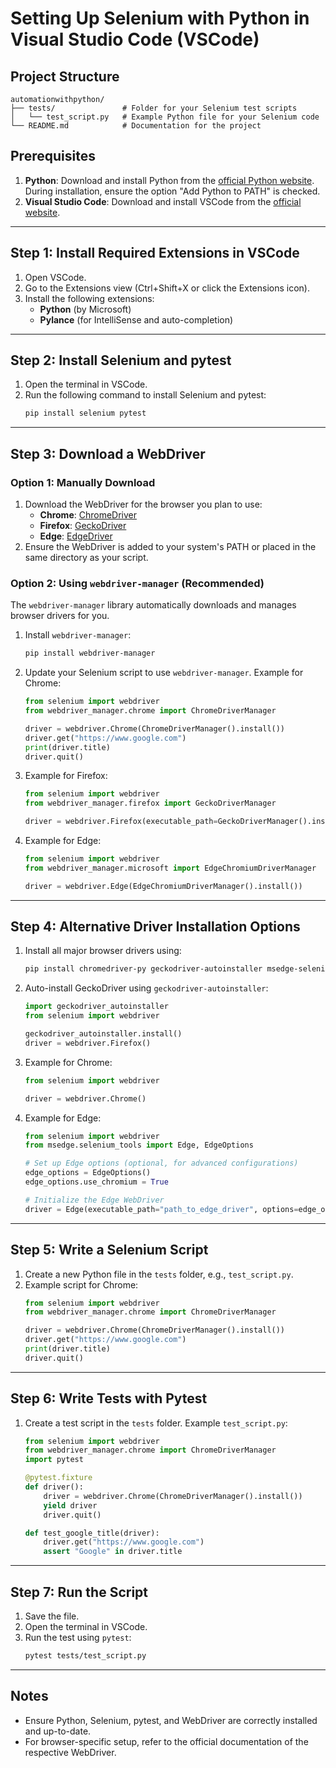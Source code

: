 
# Setting Up Selenium with Python in Visual Studio Code (VSCode)

## Project Structure
```
automationwithpython/
├── tests/               # Folder for your Selenium test scripts
│   └── test_script.py   # Example Python file for your Selenium code
└── README.md            # Documentation for the project
```

## Prerequisites
1. **Python**: Download and install Python from the [official Python website](https://www.python.org/). During installation, ensure the option "Add Python to PATH" is checked.
2. **Visual Studio Code**: Download and install VSCode from the [official website](https://code.visualstudio.com/).

---

## Step 1: Install Required Extensions in VSCode
1. Open VSCode.
2. Go to the Extensions view (Ctrl+Shift+X or click the Extensions icon).
3. Install the following extensions:
   - **Python** (by Microsoft)
   - **Pylance** (for IntelliSense and auto-completion)

---

## Step 2: Install Selenium and pytest
1. Open the terminal in VSCode.
2. Run the following command to install Selenium and pytest:
   ```bash
   pip install selenium pytest
   ```

---

## Step 3: Download a WebDriver
### Option 1: Manually Download
1. Download the WebDriver for the browser you plan to use:
   - **Chrome**: [ChromeDriver](https://sites.google.com/chromium.org/driver/)
   - **Firefox**: [GeckoDriver](https://github.com/mozilla/geckodriver/releases)
   - **Edge**: [EdgeDriver](https://developer.microsoft.com/en-us/microsoft-edge/tools/webdriver/)
2. Ensure the WebDriver is added to your system's PATH or placed in the same directory as your script.

### Option 2: Using `webdriver-manager` (Recommended)
The `webdriver-manager` library automatically downloads and manages browser drivers for you.
1. Install `webdriver-manager`:
   ```bash
   pip install webdriver-manager
   ```
2. Update your Selenium script to use `webdriver-manager`. Example for Chrome:
   ```python
   from selenium import webdriver
   from webdriver_manager.chrome import ChromeDriverManager

   driver = webdriver.Chrome(ChromeDriverManager().install())
   driver.get("https://www.google.com")
   print(driver.title)
   driver.quit()
   ```
3. Example for Firefox:
    ```python
    from selenium import webdriver
    from webdriver_manager.firefox import GeckoDriverManager

    driver = webdriver.Firefox(executable_path=GeckoDriverManager().install())
    ```
4. Example for Edge:
    ```python
    from selenium import webdriver
    from webdriver_manager.microsoft import EdgeChromiumDriverManager

    driver = webdriver.Edge(EdgeChromiumDriverManager().install())
    ```

---

## Step 4: Alternative Driver Installation Options
1. Install all major browser drivers using:
   ```bash
   pip install chromedriver-py geckodriver-autoinstaller msedge-selenium-tools[selenium]
   ```
2. Auto-install GeckoDriver using `geckodriver-autoinstaller`:
   ```python
   import geckodriver_autoinstaller
   from selenium import webdriver

   geckodriver_autoinstaller.install()
   driver = webdriver.Firefox()
   ```
3. Example for Chrome:
    ```python
    from selenium import webdriver

    driver = webdriver.Chrome()
    ```
4. Example for Edge:
    ```python
    from selenium import webdriver
    from msedge.selenium_tools import Edge, EdgeOptions

    # Set up Edge options (optional, for advanced configurations)
    edge_options = EdgeOptions()
    edge_options.use_chromium = True

    # Initialize the Edge WebDriver
    driver = Edge(executable_path="path_to_edge_driver", options=edge_options)
    ```

---

## Step 5: Write a Selenium Script
1. Create a new Python file in the `tests` folder, e.g., `test_script.py`.
2. Example script for Chrome:
   ```python
   from selenium import webdriver
   from webdriver_manager.chrome import ChromeDriverManager

   driver = webdriver.Chrome(ChromeDriverManager().install())
   driver.get("https://www.google.com")
   print(driver.title)
   driver.quit()
   ```

---

## Step 6: Write Tests with Pytest
1. Create a test script in the `tests` folder. Example `test_script.py`:
   ```python
   from selenium import webdriver
   from webdriver_manager.chrome import ChromeDriverManager
   import pytest

   @pytest.fixture
   def driver():
       driver = webdriver.Chrome(ChromeDriverManager().install())
       yield driver
       driver.quit()

   def test_google_title(driver):
       driver.get("https://www.google.com")
       assert "Google" in driver.title
   ```

---

## Step 7: Run the Script
1. Save the file.
2. Open the terminal in VSCode.
3. Run the test using `pytest`:
   ```bash
   pytest tests/test_script.py
   ```

---

## Notes
- Ensure Python, Selenium, pytest, and WebDriver are correctly installed and up-to-date.
- For browser-specific setup, refer to the official documentation of the respective WebDriver.

